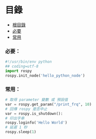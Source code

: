 # 目錄
* [根目錄](https://github.com/kkldream/ROS-Note/)
* [必要](#必要：)
* [常用](#常用：)

### 必要：
```python
#!/usr/bin/env python
## coding=utf-8
import rospy
rospy.init_node('hello_python_node')
```

### 常用：
```python
# 取得 parameter 變數 或 預設值
var = rospy.get_param("/print_frq", 10)
# 回傳 rospy 是否中止
var = rospy.is_shutdown():
# 印出字串
rospy.loginfo('Hello World')
# 延遲 1 秒
rospy.sleep(1)
```

